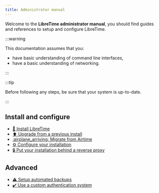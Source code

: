 ```yaml
---
title: Administrator manual
---
```


Welcome to the **LibreTime administrator manual**, you should find guides and references to setup and configure LibreTime.

:::warning

This documentation assumes that you:

- have basic understanding of command line interfaces,
- have a basic understanding of networking.

:::

:::tip

Before following any steps, be sure that your system is up-to-date.

:::

## Install and configure

- [:rocket: Install LibreTime](./install/README.md)
- [:arrow_up: Upgrade from a previous install](./install/upgrade.md)
- [:airplane_arriving: Migrate from Airtime](./install/migrate-from-airtime.md)
- [:gear: Configure your installation](./configuration.md)
- [:lock: Put your installation behind a reverse proxy](./install/reverse-proxy.md)

## Advanced

- [:warning: Setup automated backups](./backup.md)
- [:heavy_check_mark: Use a custom authentication system](./custom-authentication.md)
